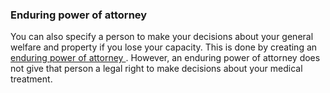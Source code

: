###  Enduring power of attorney

You can also specify a person to make your decisions about your general
welfare and property if you lose your capacity. This is done by creating an [
enduring power of attorney ](/en/death/before-a-death/power-of-attorney/) .
However, an enduring power of attorney does not give that person a legal right
to make decisions about your medical treatment.
